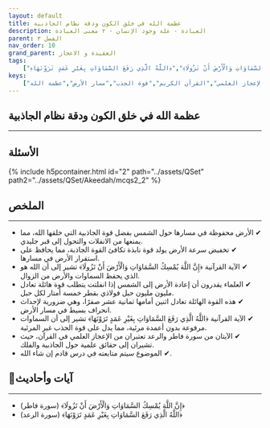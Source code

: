 ```yaml
---
layout: default
title: عظمة الله في خلق الكون ودقة نظام الجاذبية
description: العبادة - علة وجود الإنسان - ٢ معنى العبادة
parent: الفصل ٣
nav_order: 10
grand_parent: العقيدة و الاعجاز
tags: 
    ["﴿إِنَّ اللَّهَ يُمْسِكُ السَّمَاوَاتِ وَالْأَرْضَ أَنْ تَزُولَا﴾","﴿اللَّهُ الَّذِي رَفَعَ السَّمَاوَاتِ بِغَيْرِ عَمَدٍ تَرَوْنَهَا﴾"]
keys:
    ["الجاذبية","الأرض","الشمس","الإعجاز العلمي","القرآن الكريم","قوة الجذب","مسار الأرض","عظمة الله"]
---
```

## ‏عظمة الله في خلق الكون ودقة نظام الجاذبية
***
## الأسئلة 
{% include h5pcontainer.html id="2" path="../assets/QSet" path2="../assets/QSet/Akeedah/mcqs2_2" %}
## الملخص
***
- ‏✔ الأرض محفوظة في مسارها حول الشمس بفضل قوة الجاذبية التي خلقها الله، مما يمنعها من الانفلات والتحول إلى قبر جليدي. 
- ‏✔ تخفيض سرعة الأرض يولد قوة نابذة تكافئ القوة الجاذبة، مما يحافظ على استقرار الأرض في مسارها. 
- ‏✔ الآية القرآنية ﴿إِنَّ اللَّهَ يُمْسِكُ السَّمَاوَاتِ وَالْأَرْضَ أَنْ تَزُولَا﴾ تشير إلى أن الله هو الذي يحفظ السماوات والأرض من الزوال. 
- ‏✔ العلماء يقدرون أن إعادة الأرض إلى الشمس إذا انفلتت يتطلب قوة هائلة تعادل مليون مليون حبل فولاذي بقطر خمسة أمتار لكل حبل. 
- ‏✔ هذه القوة الهائلة تعادل اثنين أمامها ثمانية عشر صفرًا، وهي ضرورية لإحداث انحراف بسيط في مسار الأرض. 
- ‏✔ الآية القرآنية ﴿اللَّهُ الَّذِي رَفَعَ السَّمَاوَاتِ بِغَيْرِ عَمَدٍ تَرَوْنَهَا﴾ تشير إلى أن السماوات مرفوعة بدون أعمدة مرئية، مما يدل على قوة الجذب غير المرئية. 
- ‏✔ الآيتان من سورة فاطر والرعد تعتبران من الإعجاز العلمي في القرآن، حيث تشيران إلى حقائق علمية حول الجاذبية والفلك. 
- ‏✔ الموضوع سيتم متابعته في درس قادم إن شاء الله. 

## 📜آيات وأحاديث
***
- ‏﴿إِنَّ اللَّهَ يُمْسِكُ السَّمَاوَاتِ وَالْأَرْضَ أَنْ تَزُولَا﴾ (سورة فاطر)
- ‏﴿اللَّهُ الَّذِي رَفَعَ السَّمَاوَاتِ بِغَيْرِ عَمَدٍ تَرَوْنَهَا﴾ (سورة الرعد)

